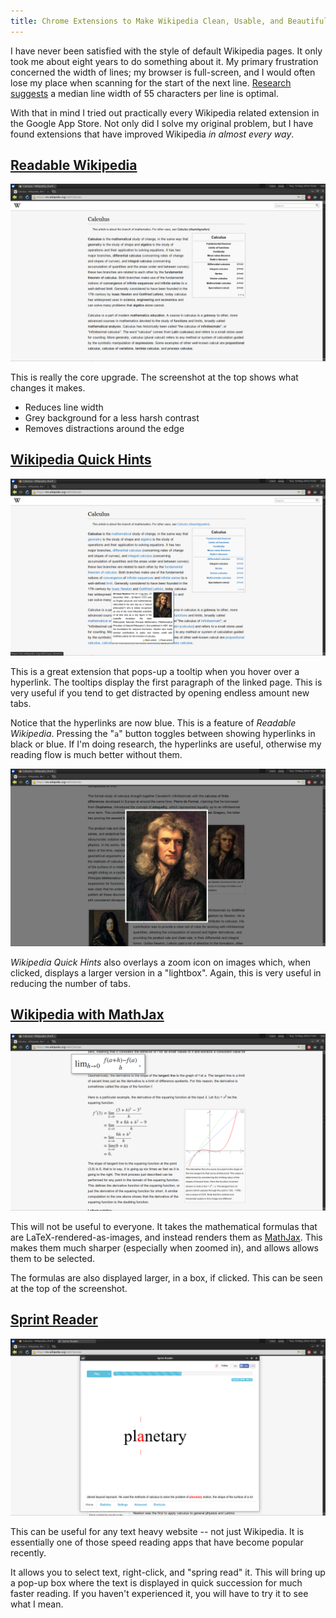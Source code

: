 ```yaml
---
title: Chrome Extensions to Make Wikipedia Clean, Usable, and Beautiful
---
```


I have never been satisfied with the style of default Wikipedia pages. It only took me about eight years to do something about it. My primary frustration concerned the width of lines; my browser is full-screen, and I would often lose my place when scanning for the start of the next line. [Research suggests](http://www.sciencedirect.com/science/article/pii/S1071581901904586 "The influence of reading speed and line length on the effectiveness of reading from screen") a median line width of 55 characters per line is optimal.

With that in mind I tried out practically every Wikipedia related extension in the Google App Store. Not only did I solve my original problem, but I have found extensions that have improved Wikipedia *in almost every way*.

[Readable Wikipedia](https://chrome.google.com/webstore/detail/readable-wikipedia/imoddojnfpdkpfiipadaibjplddaneka "Readable Wikipedia")
----

<a href="/images/2014-05-13-wiki-extens-overview.png" data-lightbox="screenshots" data-title="Readable Wikipedia">![](/images/2014-05-13-wiki-extens-overview.png "Readable Wikipedia")</a>

This is really the core upgrade. The screenshot at the top shows what changes it makes.

- Reduces line width
- Grey background for a less harsh contrast
- Removes distractions around the edge

[Wikipedia Quick Hints](https://chrome.google.com/webstore/detail/wikipedia-quick-hints/ldnhgfghebflgcndlbppfanbchpgmkna "Wikipedia Quick Hints")
----

<a href="/images/2014-05-13-wiki-extens-links.png" data-lightbox="screenshots" data-title="Quick Hints">![](/images/2014-05-13-wiki-extens-links.png "Quick Hints")</a>

This is a great extension that pops-up a tooltip when you hover over a hyperlink. The tooltips display the first paragraph of the linked page. This is very useful if you tend to get distracted by opening endless amount new tabs.

Notice that the hyperlinks are now blue. This is a feature of *Readable Wikipedia*. Pressing the "`a`" button toggles between showing hyperlinks in black or blue. If I'm doing research, the hyperlinks are useful, otherwise my reading flow is much better without them.

<a href="/images/2014-05-13-wiki-extens-large-image.png" data-lightbox="screenshots" data-title="Image Zoom">![](/images/2014-05-13-wiki-extens-large-image.png "Image Zoom")</a>

*Wikipedia Quick Hints* also overlays a zoom icon on images which, when clicked, displays a larger version in a "lightbox". Again, this is very useful in reducing the number of tabs.

[Wikipedia with MathJax](https://chrome.google.com/webstore/detail/wikipedia-with-mathjax/fhomhkjcommffnlajeemenejemmegcmi "Wikipedia with MathJax")
----

<a href="/images/2014-05-13-wiki-extens-maths.png" data-lightbox="screenshots" data-title="MathJax Support">![](/images/2014-05-13-wiki-extens-maths.png "MathJax Support")</a>

This will not be useful to everyone. It takes the mathematical formulas that are LaTeX-rendered-as-images, and instead renders them as [MathJax](http://www.mathjax.org/ "MathJax"). This makes them much sharper (especially when zoomed in), and allows allows them to be selected.

The formulas are also displayed larger, in a box, if clicked. This can be seen at the top of the screenshot.

[Sprint Reader](https://chrome.google.com/webstore/detail/sprint-reader-speed-readi/kejhpkmainjkpiablnfdppneidnkhdif "Sprint Reader")
----

<a href="/images/2014-05-13-wiki-extens-sprint.png" data-lightbox="screenshots" data-title="Sprint Reader">![](/images/2014-05-13-wiki-extens-sprint.png "Sprint Reader")</a>

This can be useful for any text heavy website -- not just Wikipedia. It is essentially one of those speed reading apps that have become popular recently.

It allows you to select text, right-click, and "spring read" it. This will bring up a pop-up box where the text is displayed in quick succession for much faster reading. If you haven't experienced it, you will have to try it to see what I mean.